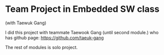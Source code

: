 # Team Project in Embedded SW class  
(with Taewuk Gang)

I did this project with teammate Taewook Gang (until second module.) who has github page: https://github.com/taeuk-gang

The rest of modules is solo project.

